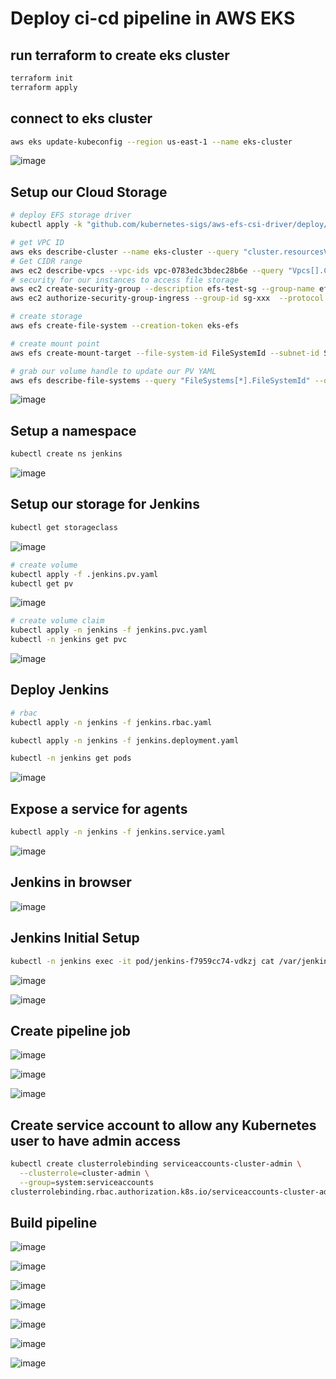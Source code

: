 # Deploy ci-cd pipeline in AWS EKS

## run terraform to create eks cluster 
```bash
terraform init
terraform apply
```
## connect to eks cluster
```bash
aws eks update-kubeconfig --region us-east-1 --name eks-cluster
```
![image](https://user-images.githubusercontent.com/58703269/218817003-6f4f6f2a-e36b-4ecb-9690-e07754d27ab6.png)

## Setup our Cloud Storage
```bash
# deploy EFS storage driver
kubectl apply -k "github.com/kubernetes-sigs/aws-efs-csi-driver/deploy/kubernetes/overlays/stable/?ref=master"

# get VPC ID
aws eks describe-cluster --name eks-cluster --query "cluster.resourcesVpcConfig.vpcId" --output text
# Get CIDR range
aws ec2 describe-vpcs --vpc-ids vpc-0783edc3bdec28b6e --query "Vpcs[].CidrBlock" --output text
# security for our instances to access file storage
aws ec2 create-security-group --description efs-test-sg --group-name efs-sg --vpc-id VPC_ID
aws ec2 authorize-security-group-ingress --group-id sg-xxx  --protocol tcp --port 2049 --cidr VPC_CIDR

# create storage
aws efs create-file-system --creation-token eks-efs

# create mount point 
aws efs create-mount-target --file-system-id FileSystemId --subnet-id SubnetID --security-group GroupID

# grab our volume handle to update our PV YAML
aws efs describe-file-systems --query "FileSystems[*].FileSystemId" --output text
```
![image](https://user-images.githubusercontent.com/58703269/218817247-1ec4ceaf-d6d6-4a16-9879-3a22236815b4.png)

## Setup a namespace
```bash
kubectl create ns jenkins
```
![image](https://user-images.githubusercontent.com/58703269/218817911-26e79a7a-cf7d-4949-b7df-dc36869682e1.png)

## Setup our storage for Jenkins
```bash
kubectl get storageclass
```
![image](https://user-images.githubusercontent.com/58703269/218818313-556ddd7e-65ee-42d6-8629-b2d2c4d8b2aa.png)

```bash
# create volume
kubectl apply -f .jenkins.pv.yaml 
kubectl get pv
```
![image](https://user-images.githubusercontent.com/58703269/218818619-fe47c8a4-746c-4904-a8f7-775098e485ce.png)

```bash
# create volume claim
kubectl apply -n jenkins -f jenkins.pvc.yaml
kubectl -n jenkins get pvc
```
![image](https://user-images.githubusercontent.com/58703269/218818804-b71f2b34-ba4e-4451-bbcb-dddbaf67556c.png)

## Deploy Jenkins
```bash
# rbac
kubectl apply -n jenkins -f jenkins.rbac.yaml 

kubectl apply -n jenkins -f jenkins.deployment.yaml

kubectl -n jenkins get pods

```
![image](https://user-images.githubusercontent.com/58703269/218819074-138d07ef-e247-4215-a4e9-af514acd508e.png)

## Expose a service for agents
```bash
kubectl apply -n jenkins -f jenkins.service.yaml 
```
![image](https://user-images.githubusercontent.com/58703269/218819396-3a448942-c6bf-47e7-96a5-a914a81d510a.png)

## Jenkins in browser
![image](https://user-images.githubusercontent.com/58703269/218819573-6643bb68-7182-4fad-9977-4346e77e2672.png)

## Jenkins Initial Setup
```bash
kubectl -n jenkins exec -it pod/jenkins-f7959cc74-vdkzj cat /var/jenkins_home/secrets/initialAdminPassword
```
![image](https://user-images.githubusercontent.com/58703269/218819868-dc34f2df-918a-4ad5-ad6c-539af736e970.png)

![image](https://user-images.githubusercontent.com/58703269/218878698-8ad2509d-f4e9-4a17-bdd2-5e372b176ab2.png)

## Create pipeline job

![image](https://user-images.githubusercontent.com/58703269/218881230-cfc7eddc-5615-481d-8898-f508ea50056f.png)

![image](https://user-images.githubusercontent.com/58703269/218895653-be1c8089-c0f0-48b8-92a5-1bbf019dac07.png)

![image](https://user-images.githubusercontent.com/58703269/218895555-8b5af5c2-d5b7-4a8f-a1a1-9a7f2d1a748a.png)

## Create service account to allow any Kubernetes user to have admin access
```bash
kubectl create clusterrolebinding serviceaccounts-cluster-admin \
  --clusterrole=cluster-admin \
  --group=system:serviceaccounts
clusterrolebinding.rbac.authorization.k8s.io/serviceaccounts-cluster-admin created

```

## Build pipeline

![image](https://user-images.githubusercontent.com/58703269/218896053-974c7342-187b-485e-b80a-21719e2941d3.png)

![image](https://user-images.githubusercontent.com/58703269/218896158-1059b39c-db79-46b6-b4bf-6a1e955e1d0e.png)

![image](https://user-images.githubusercontent.com/58703269/218896241-22ec8e20-bf9d-4a41-aecd-cbdca0502cc4.png)

![image](https://user-images.githubusercontent.com/58703269/218896298-ba61400a-c181-4d6b-9172-470c58fd7a8b.png)

![image](https://user-images.githubusercontent.com/58703269/218896342-ab2908f1-540a-4f3c-8415-531fb9499034.png)

![image](https://user-images.githubusercontent.com/58703269/218896479-1dc73e97-7ad7-4a9f-89ae-42b86eafe66c.png)

![image](https://user-images.githubusercontent.com/58703269/218896545-679a3893-4067-4b1a-933c-98a1eabbaf81.png)